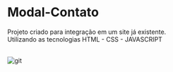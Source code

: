 # Modal-Contato
Projeto criado para integração em um site já existente.
<br>
Utilizando as tecnologias  HTML - CSS -  JAVASCRIPT
<br><br>

![git](https://github.com/bywilliamlima/Modal-Contato/assets/141888419/abfd4f9e-348b-4cef-9c64-6acf2702f1e7)
